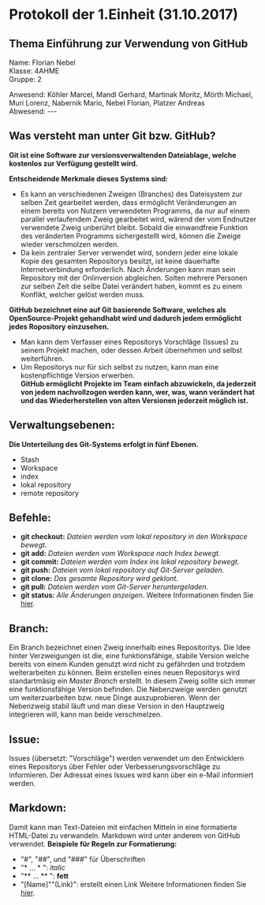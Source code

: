 # Protokoll der 1.Einheit (31.10.2017)

## Thema Einführung zur Verwendung von GitHub

Name:     Florian Nebel  
Klasse:   4AHME  
Gruppe:   2  

Anwesend: Köhler Marcel, Mandl Gerhard, Martinak Moritz, Mörth Michael, Muri Lorenz, Nabernik Mario, Nebel Florian, Platzer Andreas  
Abwesend: ---

## Was versteht man unter Git bzw. GitHub?
**Git ist eine Software zur versionsverwaltenden Dateiablage, welche kostenlos zur Verfügung gestellt wird.**

**Entscheidende Merkmale dieses Systems sind:**
* Es kann an verschiedenen Zweigen (Branches) des Dateisystem zur selben Zeit gearbeitet werden, dass ermöglicht Veränderungen an einem bereits von Nutzern verwendeten Programms, da nur auf einem parallel verlaufendem Zweig gearbeitet wird, wärend der vom Endnutzer verwendete Zweig unberührt bleibt. Sobald die einwandfreie Funktion des veränderten Programms sichergestellt wird, können die Zweige wieder verschmolzen werden.
* Da kein zentraler Server verwendet wird, sondern jeder eine lokale Kopie des gesamten Repositorys besitzt, ist keine dauerhafte Internetverbindung erforderlich. Nach Änderungen kann man sein Repository mit der Onlinversion abgleichen. Solten mehrere Personen zur selben Zeit die selbe Datei verändert haben, kommt es zu einem Konflikt, welcher gelöst werden muss.

**GitHub bezeichnet eine auf Git basierende Software, welches als OpenSource-Projekt gehandhabt wird und dadurch jedem ermöglicht jedes Ropository einzusehen.**
* Man kann dem Verfasser eines Repositorys Vorschläge (Issues) zu seinem Projekt machen, oder dessen Arbeit übernehmen und selbst weiterführen.
* Um Repositorys nur für sich selbst zu nutzen, kann man eine kostenpflichtige Version erwerben.  
**GitHub ermöglicht Projekte im Team einfach abzuwickeln, da jederzeit von jedem nachvollzogen werden kann, wer, was, wann verändert hat und das Wiederherstellen von alten Versionen jederzeit möglich ist.**

## Verwaltungsebenen:
**Die Unterteilung des Git-Systems erfolgt in fünf Ebenen.**
* Stash
* Workspace
* index
* lokal repository
* remote repository

## Befehle:
* **git checkout:** *Dateien werden vom lokal repository in den Workspace bewegt.*
* **git add:** *Dateien werden vom Workspace nach Index bewegt.*
* **git commit:** *Dateien werden vom Index ins lokal repository bewegt.*
* **git push:** *Dateien vom lokal repository auf Git-Server geladen.*
* **git clone:** *Das gesamte Repository wird geklont.*
* **git pull:** *Dateien werden vom Git-Server heruntergeladen.*
* **git status:** *Alle Änderungen anzeigen.*
Weitere Informationen finden Sie [hier](https://wiki.ubuntuusers.de/Git/).

## Branch:
Ein Branch bezeichnet einen Zweig innerhalb eines Repositoritys. Die Idee hinter Verzweigungen ist die, eine funktionsfähige, stabile Version welche bereits von einem Kunden genutzt wird nicht zu gefährden und trotzdem weiterarbeiten zu können. Beim erstellen eines neuen Repositorys wird standartmäsig ein *Master Branch* erstellt. In diesem Zweig sollte sich immer eine funktionsfähige Version befinden. Die Nebenzweige werden genutzt um weiterzuarbeiten bzw. neue Dinge auszuprobieren. Wenn der Nebenzweig stabil läuft und man diese Version in den Hauptzweig integrieren will, kann man beide verschmelzen.

## Issue:
Issues (übersetzt: "Vorschläge") werden verwendet um den Entwicklern eines Repositorys über Fehler oder Verbesserungsvorschläge zu informieren. Der Adressat eines Issues wird kann über ein e-Mail informiert werden.

## Markdown:
Damit kann man Text-Dateien mit einfachen Mitteln in eine formatierte HTML-Datei zu verwandeln. Markdown wird unter anderem von GitHub verwendet.
**Beispiele für Regeln zur Formatierung:**
* "#", "##", und "###" für Überschriften
* "* ... * ": *italic*
* "** ... ** ": **fett**
* "[Name]""(Link)": erstellt einen Link
Weitere Informationen finden Sie [hier](https://guides.github.com/features/mastering-markdown/).
